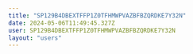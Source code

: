 ```yaml
---
title: "SP129B4DBEXTFFP1Z0TFHMWPVAZBFBZQRDKE7Y32N"
date: 2024-05-06T11:49:45.327Z
user: SP129B4DBEXTFFP1Z0TFHMWPVAZBFBZQRDKE7Y32N
layout: "users"
---
```

    